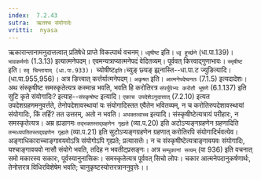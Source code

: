 ```yaml
---
index:  7.2.43
sutra:  ऋतश्च संयोगादेः
vritti:  nyasa
---
```


ऋकारान्तानामनुदात्तत्वात् प्रतिषेधे प्राप्ते विकल्पार्थ वचनम्। `ध्वृषीष्ट` इति। `ध्वृ हूर्च्छने` (धा.पा.139)। `भावकर्मणोः` (1.3.13) इत्यात्मनेपदम्। एवमन्यत्राप्यात्मनेपदं वेदितव्यम्। पूर्ववत् कित्त्वाद्गुणाभावः। `स्मृषीष्ट` इति। `स्मृ चिन्तायाम् (धा.पा.933)।
`च्योषीष्ट` इति। `च्युङ् छ्यङ् झ्र्नास्ति--धा.पा.ट ज्युङित्यादि। (धा.पा.955,956)। अत्र ङित्त्वात् कर्त्तर्यात्मनेपदम्। `अकृषत` इति। `आत्मनेपदेष्वनतः` (7.1.5) इत्यदादेशः।
अथ संस्कृषीष्ट समस्कृतेत्यत्र कस्मान्न भवति, भवति हि करोतिरत्र `संपर्युपेभ्यः करोतौ भूषणे` (6.1.137) इति सुटि कृते संयोगादिः? इत्याह--`संस्कृषोष्ट` इत्यादि। `एकाच उपदेशेऽनुदात्तात्` (7.2.10) इत्यत उपदेशग्रहणमनुवर्त्तते, तेनोपदेशावस्थायां यः संयोगादिस्तत एवैतेन भवितव्यम्, न च करोतिरुपदेशावस्थायां संयोगादिः, किं तर्हि? तत उत्तरम्, अतो न भवति। `अभक्तत्वाच्च` इत्यादि। संस्कृषीष्टेत्यत्रायं परीहारः, न समस्कृतेत्यत्र। अम्र ह्यडागमः `तद्भक्तस्तद्ग्रहणेन गृह्यते` (व्या.प.20) इति अटोऽप्यङ्गग्रहणेन ग्रहणादिति `तन्मध्यपतितस्तद्ग्रहणेन गृह्यते` (व्या.प.21) इति सुटोऽप्यङ्गग्रहणेन ग्रहणात् करोतिरपि संयोगादिर्भवत्येव। अङ्गाधिकाराच्चाङ्गावयवोऽत्रि संयोगोऽपि गृह्यते; प्रत्यासत्तेः। न च संस्कृषीष्टेत्यत्राङ्गावयवः संयोगादिः, यश्चाङ्गावयवो नासौ संयोगे भवति, तदिह न भवतीट्प्रसङ्गः। अत्र `सम्पुकानां सत्वम्` (वा 936) इति वचनात् समो मकारस्य सकारः, पूर्वस्यानुनासिकः। समस्कृतेत्यत्र पूर्ववत् सिचो लोपः। चकार आत्मनेपदानुकर्षणार्थः, तेनोत्तरत्र विधिरविशेषेम भवति; चानुकृष्टस्योत्तरत्राननुवृत्तेः।।

